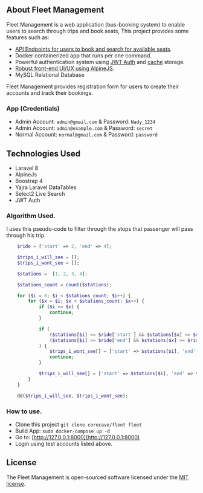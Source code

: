 ## About Fleet Management

Fleet Management is a web application (bus-booking
system) to enable users to search through trips and book seats, This project provides some features such as:

-   [API Endpoints for users to book and search for available seats](https://documenter.getpostman.com/view/12757027/TzJsexHM).
-   Docker containerized app that runs per one command.
-   Powerful authentication system using [JWT Auth](https://jwt-auth.readthedocs.io/en/develop/laravel-installation/) and [cache](https://laravel.com/docs/cache) storage.
-   [Robust front-end UI/UX using AlpineJS](https://github.com/alpinejs/alpine).
-   MySQL Relational Database

Fleet Management provides registration form for users to create their accounts and track their bookings.

### App (Credentials)

-   Admin Account: `admin@gmail.com` & Password: `Nady_1234`
-   Admin Account: `admin@example.com` & Password: `secret`
-   Normal Account: `normal@gmail.com` & Password: `password`

## Technologies Used

-   Laravel 8
-   AlpineJs
-   Boostrap 4
-   Yajra Laravel DataTables
-   Select2 Live Search
-   JWT Auth

### Algorithm Used.

I uses this pseudo-code to filter through the stops that passenger will pass through his trip.

```php
    $ride = ['start' => 2, 'end' => 4];

    $trips_i_will_see = [];
    $trips_i_wont_see = [];

    $stations =  [1, 2, 3, 4];

    $stations_count = count($stations);

    for ($i = 0; $i < $stations_count; $i++) {
        for ($x = $i; $x < $stations_count; $x++) {
            if ($i == $x) {
                continue;
            }

            if (
                ($stations[$i] <= $ride['start'] && $stations[$x] <= $ride['start']) ||
                ($stations[$i] >= $ride['end'] && $stations[$x] >= $ride['end'])
            ) {
                $trips_i_wont_see[] = ['start' => $stations[$i], 'end' => $stations[$x]];
                continue;
            }

            $trips_i_will_see[] = ['start' => $stations[$i], 'end' => $stations[$x]];
        }
    }

    dd($trips_i_will_see, $trips_i_wont_see);
```

### How to use.

-   Clone this project `git clone corecave/fleet fleet`
-   Build App: `sudo docker-compose up -d`
-   Go to: [http://127.0.0.1:8000](http://127.0.0.1:8000)
-   Login using test accounts listed above.

## License

The Fleet Management is open-sourced software licensed under the [MIT license](https://opensource.org/licenses/MIT).
